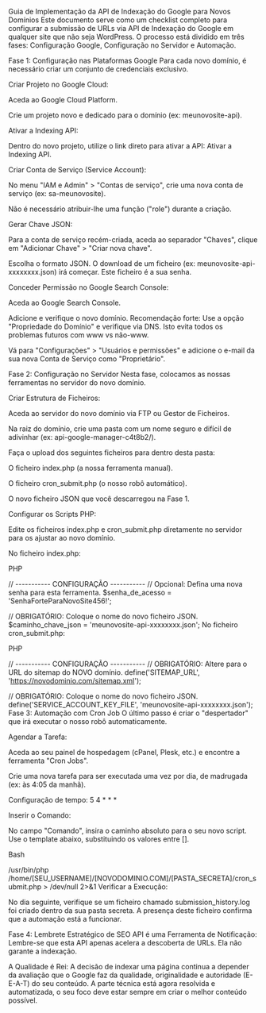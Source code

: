 Guia de Implementação da API de Indexação do Google para Novos Domínios
Este documento serve como um checklist completo para configurar a submissão de URLs via API de Indexação do Google em qualquer site que não seja WordPress. O processo está dividido em três fases: Configuração Google, Configuração no Servidor e Automação.

Fase 1: Configuração nas Plataformas Google
Para cada novo domínio, é necessário criar um conjunto de credenciais exclusivo.

Criar Projeto no Google Cloud:

Aceda ao Google Cloud Platform.

Crie um projeto novo e dedicado para o domínio (ex: meunovosite-api).

Ativar a Indexing API:

Dentro do novo projeto, utilize o link direto para ativar a API: Ativar a Indexing API.

Criar Conta de Serviço (Service Account):

No menu "IAM e Admin" > "Contas de serviço", crie uma nova conta de serviço (ex: sa-meunovosite).

Não é necessário atribuir-lhe uma função ("role") durante a criação.

Gerar Chave JSON:

Para a conta de serviço recém-criada, aceda ao separador "Chaves", clique em "Adicionar Chave" > "Criar nova chave".

Escolha o formato JSON. O download de um ficheiro (ex: meunovosite-api-xxxxxxxx.json) irá começar. Este ficheiro é a sua senha.

Conceder Permissão no Google Search Console:

Aceda ao Google Search Console.

Adicione e verifique o novo domínio. Recomendação forte: Use a opção "Propriedade do Domínio" e verifique via DNS. Isto evita todos os problemas futuros com www vs não-www.

Vá para "Configurações" > "Usuários e permissões" e adicione o e-mail da sua nova Conta de Serviço como "Proprietário".

Fase 2: Configuração no Servidor
Nesta fase, colocamos as nossas ferramentas no servidor do novo domínio.

Criar Estrutura de Ficheiros:

Aceda ao servidor do novo domínio via FTP ou Gestor de Ficheiros.

Na raiz do domínio, crie uma pasta com um nome seguro e difícil de adivinhar (ex: api-google-manager-c4t8b2/).

Faça o upload dos seguintes ficheiros para dentro desta pasta:

O ficheiro index.php (a nossa ferramenta manual).

O ficheiro cron_submit.php (o nosso robô automático).

O novo ficheiro JSON que você descarregou na Fase 1.

Configurar os Scripts PHP:

Edite os ficheiros index.php e cron_submit.php diretamente no servidor para os ajustar ao novo domínio.

No ficheiro index.php:

PHP

// ----------- CONFIGURAÇÃO -----------
// Opcional: Defina uma nova senha para esta ferramenta.
$senha_de_acesso = 'SenhaForteParaNovoSite456!';

// OBRIGATÓRIO: Coloque o nome do novo ficheiro JSON.
$caminho_chave_json = 'meunovosite-api-xxxxxxxx.json'; 
No ficheiro cron_submit.php:

PHP

// ----------- CONFIGURAÇÃO -----------
// OBRIGATÓRIO: Altere para o URL do sitemap do NOVO domínio.
define('SITEMAP_URL', 'https://novodominio.com/sitemap.xml'); 

// OBRIGATÓRIO: Coloque o nome do novo ficheiro JSON.
define('SERVICE_ACCOUNT_KEY_FILE', 'meunovosite-api-xxxxxxxx.json');
Fase 3: Automação com Cron Job
O último passo é criar o "despertador" que irá executar o nosso robô automaticamente.

Agendar a Tarefa:

Aceda ao seu painel de hospedagem (cPanel, Plesk, etc.) e encontre a ferramenta "Cron Jobs".

Crie uma nova tarefa para ser executada uma vez por dia, de madrugada (ex: às 4:05 da manhã).

Configuração de tempo: 5 4 * * *

Inserir o Comando:

No campo "Comando", insira o caminho absoluto para o seu novo script. Use o template abaixo, substituindo os valores entre [].

Bash

/usr/bin/php /home/[SEU_USERNAME]/[NOVODOMINIO.COM]/[PASTA_SECRETA]/cron_submit.php > /dev/null 2>&1
Verificar a Execução:

No dia seguinte, verifique se um ficheiro chamado submission_history.log foi criado dentro da sua pasta secreta. A presença deste ficheiro confirma que a automação está a funcionar.

Fase 4: Lembrete Estratégico de SEO
API é uma Ferramenta de Notificação: Lembre-se que esta API apenas acelera a descoberta de URLs. Ela não garante a indexação.

A Qualidade é Rei: A decisão de indexar uma página continua a depender da avaliação que o Google faz da qualidade, originalidade e autoridade (E-E-A-T) do seu conteúdo. A parte técnica está agora resolvida e automatizada, o seu foco deve estar sempre em criar o melhor conteúdo possível.